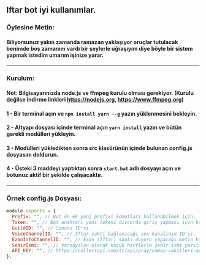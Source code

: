 ## Iftar bot iyi kullanımlar.

### Öylesine Metin:
#### Biliyorsunuz yakın zamanda ramazan yaklaşıyor oruçlar tutulacak benimde boş zamanım vardı bir şeylerle uğraşıyım diye böyle bir sistem yapmak istedim umarım işinize yarar.

<hr />

### Kurulum:
#### Not: Bilgisayarınızda node.js ve ffmpeg kurulu olması gerekiyor. (Kurulu değilse indirme linkleri https://nodejs.org, https://www.ffmpeg.org)
#### 1 - Bir terminal açın ve `npm install yarn --g` yazın yüklenmesini bekleyin.
#### 2 - Altyapı dosyası içinde terminal açın `yarn install` yazın ve bütün gerekli modülleri yükleyin.
#### 3 - Modülleri yükledikten sonra src klasörünün içinde bulunan config.js dosyasını doldurun.
#### 4 - Üsteki 3 maddeyi yaptıktan sonra `start.bat` adlı dosyayı açın ve botunuz aktif bir şekilde çalışacaktır.

<hr />

### Örnek config.js Dosyası:
```js
module.exports = {
  Prefix: "", // Bot ön ek yani prefixi komutları kullanabilmek için.
  Token: "", // Bot anahtarı yani tokeni discorda giriş yapması için kullanılır.
  GuildID: "", // Sunucu ID'si.
  VoiceChannelID: "", // İftar vakti bağlanıcağı ses kanalının ID'si.
  EzanInfoChannelID: "", // Ezan (İftar) saati duyuru yapacağı metin kanalının ID'si.
  SehirIsmi: "", // Varsayılan olarak küçük harflerle şehir ismi yazılmalıdır.
  API_KEY: "", // https://collectapi.com/tr/api/pray/namaz-vakitleri-api üzerinden api key alabilirsiniz (Siteye giriş yapmanız gerekiyor.).
};
```


